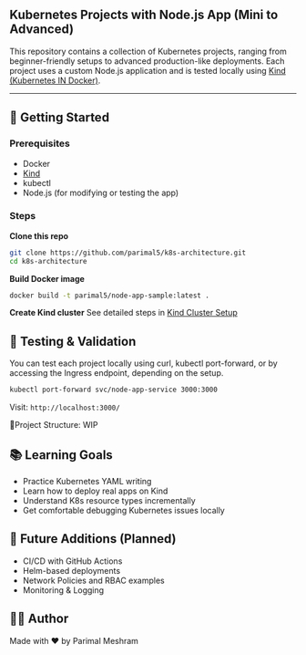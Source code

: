 ## Kubernetes Projects with Node.js App (Mini to Advanced)

This repository contains a collection of Kubernetes projects, ranging from beginner-friendly setups to advanced production-like deployments. Each project uses a custom Node.js application and is tested locally using [Kind (Kubernetes IN Docker)](https://kind.sigs.k8s.io/).

---

## 🚀 Getting Started

### Prerequisites

- Docker
- [Kind](https://kind.sigs.k8s.io/)
- kubectl
- Node.js (for modifying or testing the app)

### Steps

**Clone this repo**

```bash
git clone https://github.com/parimal5/k8s-architecture.git
cd k8s-architecture
```

**Build Docker image**

```bash
docker build -t parimal5/node-app-sample:latest .
```

**Create Kind cluster**
See detailed steps in [Kind Cluster Setup](./KindCluster/)

## 🧪 Testing & Validation

You can test each project locally using curl, kubectl port-forward, or by accessing the Ingress endpoint, depending on the setup.

```bash
kubectl port-forward svc/node-app-service 3000:3000
```

Visit:
`http://localhost:3000/`

🔧Project Structure:
WIP

## 📚 Learning Goals

- Practice Kubernetes YAML writing
- Learn how to deploy real apps on Kind
- Understand K8s resource types incrementally
- Get comfortable debugging Kubernetes issues locally

## 🔮 Future Additions (Planned)

- CI/CD with GitHub Actions
- Helm-based deployments
- Network Policies and RBAC examples
- Monitoring & Logging

## 🧑‍💻 Author

Made with ❤️ by Parimal Meshram

